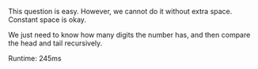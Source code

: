 This question is easy. However, we cannot do it without extra space. Constant space is okay.

We just need to know how many digits the number has, and then compare the head and tail recursively.

Runtime: 245ms
